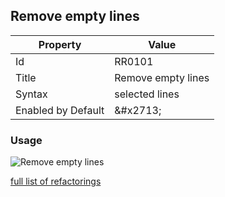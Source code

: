 ## Remove empty lines

| Property | Value |
| -------- | ----- |
| Id | RR0101 |
| Title | Remove empty lines |
| Syntax | selected lines |
| Enabled by Default | &\#x2713; |

### Usage

![Remove empty lines](../../images/refactorings/RemoveEmptyLines.png)

[full list of refactorings](Refactorings.md)